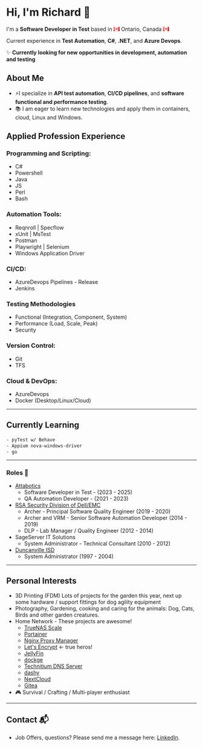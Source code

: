 # Hi, I'm Richard 👋

I'm a **Software Developer in Test** based in ![](img/ca.png) Ontario, Canada  ![](img/ca.png)

Current experience in **Test Automation**, **C#**, **.NET**, and **Azure Devops**.

✨ **Currently looking for new opportunities in development, automation and testing**

## About Me 

- ⚡I specialize in **API test automation**, **CI/CD pipelines**, and **software functional and performance testing**.
- 📚 I am eager to learn new technologies and apply them in containers, cloud, Linux and Windows.

## Applied Profession Experience
### Programming and Scripting:
- C# 
- Powershell
- Java
- JS
- Perl
- Bash

### Automation Tools:
- Reqnroll | Specflow
- xUnit | MsTest
- Postman
- Playwright | Selenium
- Windows Application Driver

### CI/CD:
- AzureDevops Pipelines - Release
- Jenkins

### Testing Methodologies
 - Functional (Integration, Component, System)
 - Performance (Load, Scale, Peak)
 - Security

### Version Control:
- Git
- TFS

### Cloud & DevOps:
- AzureDevops
- Docker (Desktop/Linux/Cloud)

---
## Currently Learning
    - pyTest w/ Behave
    - Appium nova-windows-driver
    - go
--- 
### Roles 🌟

- [Attabotics](https://attabotics.com/)
    - Software Developer in Test - (2023 - 2025)
    - QA Automation Developer - (2021 - 2023)
- [RSA Security Division of Dell/EMC](https://www.rsa.com/)
    - Archer - Principal Software Quality Engineer (2019 - 2020)
    - Archer and VRM - Senior Software Automation Developer (2014 - 2019)
    - DLP - Lab Manager / Quality Engineer (2012 - 2014)
- SageServer IT Solutions 
    - System Administrator - Technical Consultant (2010 - 2012)
- [Duncanville ISD](https://www.duncanvilleisd.org/)
    - System Administrator (1997 - 2004)

---

## Personal Interests

 - 3D Printing (FDM) Lots of projects for the garden this year, next up some hardware / support fittings for dog agility equipment
 - Photography, Gardening, cooking and caring for the animals: Dog, Cats, Birds and other garden creatures.
 - Home Network - These projects are awesome!
    - [TrueNAS Scale](https://www.truenas.com/truenas-community-edition/)
    - [Portainer](https://www.portainer.io/)
    - [Nginx Proxy Manager](https://nginxproxymanager.com/)
    - [Let's Encrypt](https://letsencrypt.org/) <- true heros!
    - [JellyFin](https://jellyfin.org/)
    - [dockge](https://dockge.kuma.pet/)
    - [Technitium DNS Server](https://technitium.com/dns/)
    - [dashy](https://dashy.to/)
    - [NextCloud]()
    - [Gitea](https://about.gitea.com/)
 - 🎮 Survival / Crafting / Multi-player enthusiast

---

## Contact 📬

- Job Offers, questions? Please send me a message here: [LinkedIn](https://www.linkedin.com/in/richard-hill-9b9475373/).